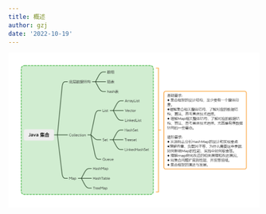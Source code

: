 ```yaml
---
title: 概述
author: gzj
date: '2022-10-19'
---
```


![集合](../../.vuepress/public/image/Java-basic/collection.png)
